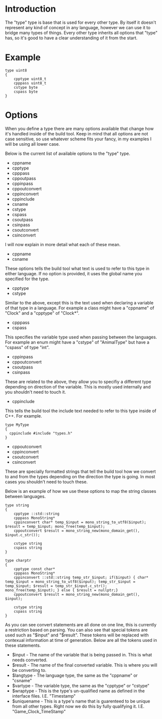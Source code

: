 # Introduction

The "type" type is base that is used for every other type.  By itself it doesn't represent any kind of concept in any language, however we can use it to bridge many types of things.  Every other type inherits all options that "type" has, so it's good to have a clear understanding of it from the start.

# Example

```
type uint8
{
    cpptype uint8_t
    cpppass uint8_t
    cstype byte
    cspass byte
}
```

# Options

When you define a type there are many options available that change how it's handled inside of the build tool.  Keep in mind that all options are not case sensitive, so use whatever scheme fits your fancy, in my examples I will be using all lower case.

Below is the current list of available options to the "type" type.

* cppname
* cpptype
* cpppass
* cppoutpass
* cppinpass
* cppoutconvert
* cppinconvert
* cppinclude
* csname
* cstype
* cspass
* csoutpass
* csinpass
* csoutconvert
* csinconvert

I will now explain in more detail what each of these mean.

* cppname
* csname

These options tells the build tool what text is used to refer to this type in either language.  If no option is provided, it uses the global name you specified for the type.

* cpptype
* cstype

Similar to the above, except this is the text used when declaring a variable of that type in a language.  For example a class might have a "cppname" of "Clock" and a "cpptype" of "Clock*".

* cpppass
* cspass

This specifies the variable type used when passing between the languages.  For example an enum might have a "cstype" of "AnimalType" but have a "cspass" of type "int".

* cppinpass
* cppoutconvert
* csoutpass
* csinpass

These are related to the above, they allow you to specifiy a different type depending on direction of the variable.  This is mostly used internally and you shouldn't need to touch it.

* cppinclude

This tells the build tool the include text needed to refer to this type inside of C++.  For example.

```
type MyType
{
  cppinclude #include "types.h"
}
```

* cppoutconvert
* cppinconvert
* csoutconvert
* csinconvert

These are specially formatted strings that tell the build tool how we convert to and from the types depending on the direction the type is going.  In most cases you shouldn't need to touch these.

Below is an example of how we use these options to map the string classes between languages.

```
type string
{
    cpptype ::std::string
    cpppass MonoString*
    cppinconvert char* temp_$input = mono_string_to_utf8($input); $result = temp_$input; mono_free(temp_$input);
    cppoutconvert $result = mono_string_new(mono_domain_get(), $input.c_str());
	
    cstype string
    cspass string
}

type charptr
{
    cpptype const char*
    cpppass MonoString*
    cppinconvert ::std::string temp_str_$input; if($input) { char* temp_$input = mono_string_to_utf8($input); temp_str_$input = temp_$input; $result = temp_str_$input.c_str(); mono_free(temp_$input); } else { $result = nullptr;}
    cppoutconvert $result = mono_string_new(mono_domain_get(), $input);
	
    cstype string
    cspass string
}
```

As you can see convert statements are all done on one line, this is currently a restriction based on parsing.  You can also see that special tokens are used such as "$input" and "$result".  These tokens will be replaced with contexual information at time of generation.  Below are all the tokens used in these statements.

* $input - The name of the variable that is being passed in. This is what needs converted.
* $result - The name of the final converted variable.  This is where you will be converting to.
* $langtype - The language type, the same as the "cppname" or "csname"
* $vartype - The variable type, the same as the "cpptype" or "cstype"
* $wraptype - This is the type's un-qualified name as defined in the interface files. I.E. "Timestamp"
* $uniquename - This is a type's name that is guarenteed to be unique from all other types.  Right now we do this by fully qualifying it. I.E. "Game_Clock_TimeStamp"
